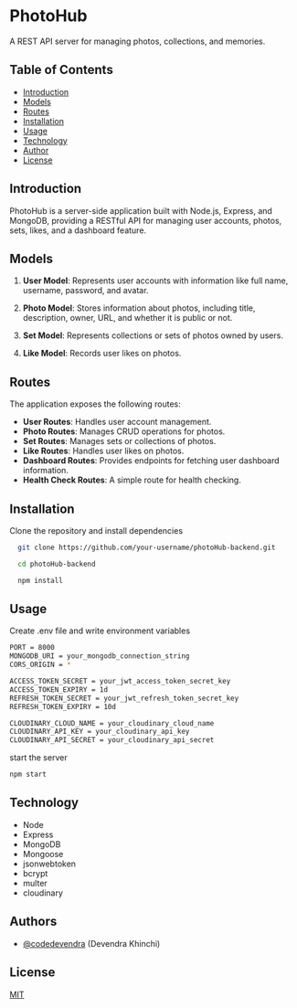 # PhotoHub

A REST API server for managing photos, collections, and memories.

## Table of Contents

- [Introduction](#introduction)
- [Models](#models)
- [Routes](#routes)
- [Installation](#installation)
- [Usage](#usage)
- [Technology](#technology)
- [Author](#author)
- [License](#license)

## Introduction

PhotoHub is a server-side application built with Node.js, Express, and MongoDB, providing a RESTful API for managing user accounts, photos, sets, likes, and a dashboard feature.

## Models

1. **User Model**: Represents user accounts with information like full name, username, password, and avatar.

2. **Photo Model**: Stores information about photos, including title, description, owner, URL, and whether it is public or not.

3. **Set Model**: Represents collections or sets of photos owned by users.

4. **Like Model**: Records user likes on photos.

## Routes

The application exposes the following routes:

- **User Routes**: Handles user account management.
- **Photo Routes**: Manages CRUD operations for photos.
- **Set Routes**: Manages sets or collections of photos.
- **Like Routes**: Handles user likes on photos.
- **Dashboard Routes**: Provides endpoints for fetching user dashboard information.
- **Health Check Routes**: A simple route for health checking.

## Installation

Clone the repository and install dependencies

```bash
  git clone https://github.com/your-username/photoHub-backend.git

  cd photoHub-backend

  npm install
```

## Usage

Create .env file and write environment variables

```bash
PORT = 8000
MONGODB_URI = your_mongodb_connection_string
CORS_ORIGIN = *

ACCESS_TOKEN_SECRET = your_jwt_access_token_secret_key
ACCESS_TOKEN_EXPIRY = 1d
REFRESH_TOKEN_SECRET = your_jwt_refresh_token_secret_key
REFRESH_TOKEN_EXPIRY = 10d

CLOUDINARY_CLOUD_NAME = your_cloudinary_cloud_name
CLOUDINARY_API_KEY = your_cloudinary_api_key
CLOUDINARY_API_SECRET = your_cloudinary_api_secret
```

start the server

```bash
npm start
```

## Technology

- Node
- Express
- MongoDB
- Mongoose
- jsonwebtoken
- bcrypt
- multer
- cloudinary

## Authors

- [@codedevendra](https://www.github.com/code-devendra) (Devendra Khinchi)

## License

[MIT](https://choosealicense.com/licenses/mit/)
